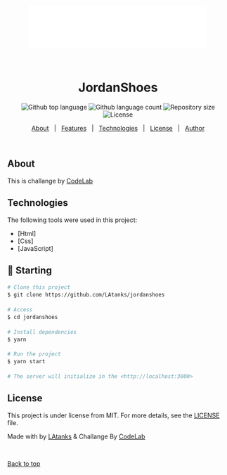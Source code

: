 <div align="center" id="top"> 
  <img src="./imgs/logo.svg" alt="JordanShoes" />

  &#xa0;

  <!-- <a href="https://jordanshoes.netlify.app">Demo</a> -->
</div>

<h1 align="center">JordanShoes</h1>

<p align="center">
  <img alt="Github top language" src="https://img.shields.io/github/languages/top/LAtanks/jordanshoes?color=56BEB8">

  <img alt="Github language count" src="https://img.shields.io/github/languages/count/LAtanks/jordanshoes?color=56BEB8">

  <img alt="Repository size" src="https://img.shields.io/github/repo-size/LAtanks/jordanshoes?color=56BEB8">

  <img alt="License" src="https://img.shields.io/github/license/LAtanks/jordanshoes?color=56BEB8">

</p>

<p align="center">
  <a href="#about">About</a> &#xa0; | &#xa0; 
  <a href="#features">Features</a> &#xa0; | &#xa0;
  <a href="#technologies">Technologies</a> &#xa0; | &#xa0;
  <a href="#license">License</a> &#xa0; | &#xa0;
  <a href="https://github.com/LAtanks" target="_blank">Author</a>
</p>

<br>

## About ##

This is challange by <a href="https://github.com/iuricode/desafios-frontend">CodeLab</a>

## Technologies ##

The following tools were used in this project:

- [Html]
- [Css]
- [JavaScript]

## :checkered_flag: Starting ##

```bash
# Clone this project
$ git clone https://github.com/LAtanks/jordanshoes

# Access
$ cd jordanshoes

# Install dependencies
$ yarn

# Run the project
$ yarn start

# The server will initialize in the <http://localhost:3000>
```

## License ##

This project is under license from MIT. For more details, see the [LICENSE](LICENSE.md) file.


Made with by <a href="https://github.com/LAtanks" target="_blank">LAtanks</a> & Challange By <a href="https://github.com/iuricode/desafios-frontend">CodeLab</a>

&#xa0;

<a href="#top">Back to top</a>
